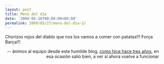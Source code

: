 ```yaml
---
layout: post
title: Menú del día
date: '2009-05-26T00:00:00+00:00'
permalink: 2009/05/27/menu-del-dia-2/
---
```

<p class="frase">Chorizos rojos del diablo que nos los vamos a comer con patatas!!! Força Barça!!!</p><p align="right">-- ánimos al equipo desde este humilde blog, <a href="http://resistancefutile.com/2006/05/17/menu-del-dia/">como hice hace tres años</a>, en esa ocasión salió bien, a ver si ahora vuelve a funcionar</p>
